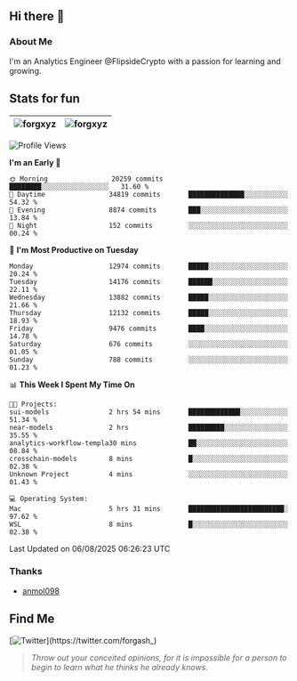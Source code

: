 ## Hi there 👋

### About Me

I'm an Analytics Engineer @FlipsideCrypto with a passion for learning and growing.
  
## Stats for fun

| <img align="center" src="https://github-readme-streak-stats.herokuapp.com/?user=forgxyz&theme=tokyonight" alt="forgxyz" /> | <img align="center" src="https://github-readme-stats.vercel.app/api?username=forgxyz&theme=tokyonight&show_icons=true" alt="forgxyz" /> |
| ------------- |------------- |


<!--START_SECTION:waka-->
![Profile Views](http://img.shields.io/badge/Profile%20Views-0-blue)

**I'm an Early 🐤** 

```text
🌞 Morning                20259 commits       ████████░░░░░░░░░░░░░░░░░   31.60 % 
🌆 Daytime                34819 commits       ██████████████░░░░░░░░░░░   54.32 % 
🌃 Evening                8874 commits        ███░░░░░░░░░░░░░░░░░░░░░░   13.84 % 
🌙 Night                  152 commits         ░░░░░░░░░░░░░░░░░░░░░░░░░   00.24 % 
```
📅 **I'm Most Productive on Tuesday** 

```text
Monday                   12974 commits       █████░░░░░░░░░░░░░░░░░░░░   20.24 % 
Tuesday                  14176 commits       ██████░░░░░░░░░░░░░░░░░░░   22.11 % 
Wednesday                13882 commits       █████░░░░░░░░░░░░░░░░░░░░   21.66 % 
Thursday                 12132 commits       █████░░░░░░░░░░░░░░░░░░░░   18.93 % 
Friday                   9476 commits        ████░░░░░░░░░░░░░░░░░░░░░   14.78 % 
Saturday                 676 commits         ░░░░░░░░░░░░░░░░░░░░░░░░░   01.05 % 
Sunday                   788 commits         ░░░░░░░░░░░░░░░░░░░░░░░░░   01.23 % 
```


📊 **This Week I Spent My Time On** 

```text
🐱‍💻 Projects: 
sui-models               2 hrs 54 mins       █████████████░░░░░░░░░░░░   51.34 % 
near-models              2 hrs               █████████░░░░░░░░░░░░░░░░   35.55 % 
analytics-workflow-templa30 mins             ██░░░░░░░░░░░░░░░░░░░░░░░   08.84 % 
crosschain-models        8 mins              █░░░░░░░░░░░░░░░░░░░░░░░░   02.38 % 
Unknown Project          4 mins              ░░░░░░░░░░░░░░░░░░░░░░░░░   01.43 % 

💻 Operating System: 
Mac                      5 hrs 31 mins       ████████████████████████░   97.62 % 
WSL                      8 mins              █░░░░░░░░░░░░░░░░░░░░░░░░   02.38 % 
```


 Last Updated on 06/08/2025 06:26:23 UTC
<!--END_SECTION:waka-->

### Thanks
 - [anmol098](https://github.com/anmol098/waka-readme-stats/)
  
## Find Me
[![Twitter](https://img.shields.io/twitter/url/https/twitter.com/forgash_.svg?style=social&label=Follow%20%40forgash_)](https://twitter.com/forgash_)


> *Throw out your conceited opinions, for it is impossible for a person to begin to learn what he thinks he already knows.* 
